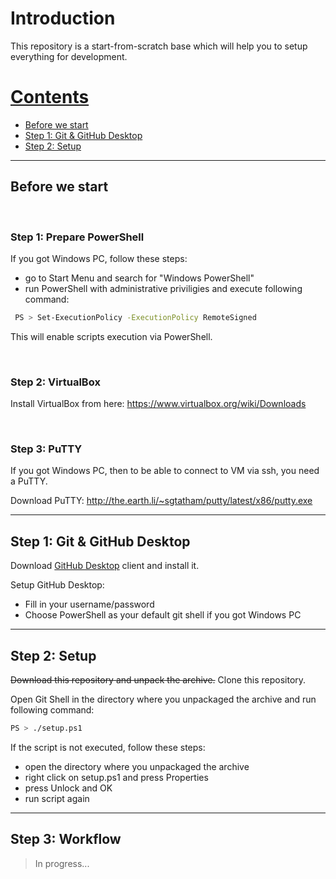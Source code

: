 # Introduction

This repository is a start-from-scratch base which will help you to setup everything for development.

# [Contents](#contents)

- [Before we start](#)
- [Step 1: Git & GitHub Desktop](#)
- [Step 2: Setup](#)

----

## Before we start

<br>

### Step 1: Prepare PowerShell

If you got Windows PC, follow these steps:

 - go to Start Menu and search for "Windows PowerShell"
 - run PowerShell with administrative priviligies and execute following command:
```sh
 PS > Set-ExecutionPolicy -ExecutionPolicy RemoteSigned
```

This will enable scripts execution via PowerShell.

<br>

### Step 2: VirtualBox

Install VirtualBox from here: https://www.virtualbox.org/wiki/Downloads

<br>

### Step 3: PuTTY

If you got Windows PC, then to be able to connect to VM via ssh, you need a PuTTY.

Download PuTTY: http://the.earth.li/~sgtatham/putty/latest/x86/putty.exe

---

## Step 1: Git & GitHub Desktop

Download [GitHub Desktop](https://github-windows.s3.amazonaws.com/GitHubSetup.exe) client and install it.

Setup GitHub Desktop:
 - Fill in your username/password
 - Choose PowerShell as your default git shell if you got Windows PC

---

## Step 2: Setup

~~Download this repository and unpack the archive.~~ Clone this repository.

Open Git Shell in the directory where you unpackaged the archive and run following command:

```sh
PS > ./setup.ps1
```

If the script is not executed, follow these steps:
 - open the directory where you unpackaged the archive
 - right click on setup.ps1 and press Properties
 - press Unlock and OK
 - run script again

---

## Step 3: Workflow

> In progress...

